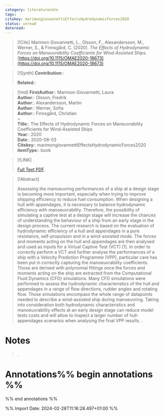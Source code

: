 ```yaml
---
category: literaturenote
tags: 
citekey: marimongiovannettiEffectsHydrodynamicForces2020
status: unread
dateread:
---
```


> [!Cite]
> Marimon Giovannetti, L., Olsson, F., Alexandersson, M., Werner, S., & Finnsgård, C. (2020). _The Effects of Hydrodynamic Forces on Maneuvrability Coefficients for Wind-Assisted Ships_. [https://doi.org/10.1115/OMAE2020-18673](https://doi.org/10.1115/OMAE2020-18673)

>[!Synth]
>**Contribution**:: 
>
>**Related**:: 
>

>[!md]
> **FirstAuthor**:: Marimon Giovannetti, Laura  
> **Author**:: Olsson, Fredrik  
> **Author**:: Alexandersson, Martin  
> **Author**:: Werner, Sofia  
> **Author**:: Finnsgård, Christian  
~    
> **Title**:: The Effects of Hydrodynamic Forces on Maneuvrability Coefficients for Wind-Assisted Ships  
> **Year**:: 2020  
> **Date**:: 2020-08-03  
> **Citekey**:: marimongiovannettiEffectsHydrodynamicForces2020  
> **itemType**:: book    

> [!LINK] 
>
>  [Full Text PDF](file://C:/Zotero/storage/GAS8IP77/Marimon%20Giovannetti%20et%20al.%20-%202020%20-%20The%20Effects%20of%20Hydrodynamic%20Forces%20on%20Maneuvrabili.pdf).

> [!Abstract]
>
> Assessing the manoeuvring performances of a ship at a design stage is becoming more important, especially when trying to improve shipping efficiency to reduce fuel consumption.
When designing a hull with appendages, it is necessary to balance hydrodynamic efficiency with manoeuvrability. Therefore, the possibility of simulating a captive test at a design stage will increase the chances of understanding the behaviour of a ship from an early stage in the design process. The current research is based on the evaluation of hydrodynamic efficiency of a hull and appendages in a pure resistance, self-propulsion and in a wind-assisted mode.
The forces and moments acting on the hull and appendages are then analysed and used as inputs for a Virtual Captive Test (VCT) [1]. In order to correctly perform a VCT and further analyse the performances of a ship with a Velocity Prediction Programme (VPP), particular care has been put in correctly capturing the manoeuvrability coefficients. Those are derived with polynomial fittings once the forces and moments acting on the ship are extracted from the Computational Fluid Dynamics (CFD) simulations.
Many CFD simulations were performed to assess the hydrodynamic characteristics of the hull and appendages in a range of flow directions, rudder angles and rotating flow. Those simulations encompass the whole range of datapoints needed to describe a wind-assisted ship during manoeuvring.
Taking into consideration both hydrodynamic characteristics and manoeuvrability effects at an early design stage can reduce model tests costs and will allow to inspect a larger number of hull-appendages scenarios when analysing the final VPP results.
>.
> 
# Notes
>.


# Annotations%% begin annotations %%


%% end annotations %%

%% Import Date: 2024-02-28T11:16:28.497+01:00 %%
